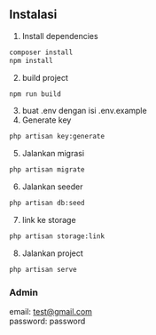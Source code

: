 ## Instalasi
1. Install dependencies
```bash
composer install
npm install
```
2. build project
```bash
npm run build
```
3. buat .env dengan isi .env.example 
4. Generate key
```bash
php artisan key:generate
```
5. Jalankan migrasi
```bash
php artisan migrate
```
6. Jalankan seeder
```bash
php artisan db:seed
```
7. link ke storage
```bash
php artisan storage:link
```
8. Jalankan project
```bash
php artisan serve
```

### Admin
email: test@gmail.com  
password: password

